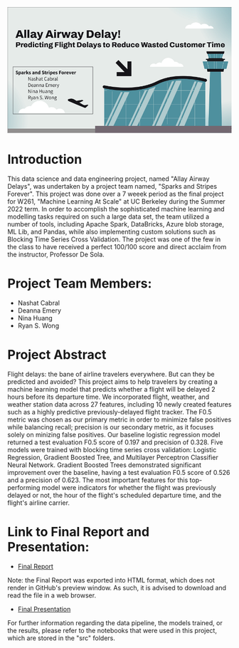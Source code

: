 ![Allay Airway Delays Title Image](https://raw.githubusercontent.com/ColStaR/sparksandstripesforever/main/images/AllayAirwayDelaysTitle.PNG)

# Introduction

This data science and data engineering project, named "Allay Airway Delays", was undertaken by a project team named, "Sparks and Stripes Forever". This project was done over a 7 weeek period as the final project for W261, "Machine Learning At Scale" at UC Berkeley during the Summer 2022 term. In order to accomplish the sophisticated machine learning and modelling tasks required on such a large data set, the team utilized a number of tools, including Apache Spark, DataBricks, Azure blob storage, ML Lib, and Pandas, while also implementing custom solutions such as Blocking Time Series Cross Validation. The project was one of the few in the class to have received a perfect 100/100 score and direct acclaim from the instructor, Professor De Sola.

# Project Team Members:
- Nashat Cabral
- Deanna Emery
- Nina Huang
- Ryan S. Wong

# Project Abstract

Flight delays: the bane of airline travelers everywhere. But can they be predicted and avoided? This project aims to help travelers by creating a machine learning model that predicts whether a flight will be delayed 2 hours before its departure time. We incorporated flight, weather, and weather station data across 27 features, including 10 newly created features such as a highly predictive previously-delayed flight tracker. The F0.5 metric was chosen as our primary metric in order to minimize false positives while balancing recall; precision is our secondary metric, as it focuses solely on minizing false positives.  Our baseline logistic regression model returned a test evaluation F0.5 score of 0.197 and precision of 0.328. Five models were trained with blocking time series cross validation: Logistic Regression, Gradient Boosted Tree, and Multilayer Perceptron Classifier Neural Network.  Gradient Boosted Trees demonstrated significant improvement over the baseline, having a test evaluation F0.5 score of 0.526 and a precision of 0.623. The most important features for this top-performing model were indicators for whether the flight was previously delayed or not, the hour of the flight's scheduled departure time, and the flight's airline carrier.

# Link to Final Report and Presentation:

- [Final Report](https://github.com/ColStaR/sparksandstripesforever/blob/main/final_report/Allay_Airway_Delays_Final_Research_Paper.html)

Note: the Final Report was exported into HTML format, which does not render in GitHub's preview window. As such, it is advised to download and read the file in a web browser.

- [Final Presentation](https://github.com/ColStaR/sparksandstripesforever/blob/main/final_report/Allay_Airway_Delays_Final_Presentation.pdf)

For further information regarding the data pipeline, the models trained, or the results, please refer to the notebooks that were used in this project, which are stored in the "src" folders.